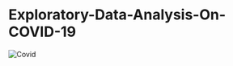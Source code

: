 # Exploratory-Data-Analysis-On-COVID-19

![Covid](https://user-images.githubusercontent.com/59309459/102716109-bc68a380-42ff-11eb-9ff3-2bd2fb408d45.PNG)
